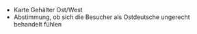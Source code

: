 - Karte Gehälter Ost/West
- Abstimmung, ob sich die Besucher als Ostdeutsche ungerecht behandelt fühlen